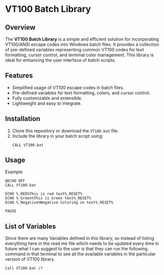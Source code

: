 # VT100 Batch Library

## Overview
The **VT100 Batch Library** is a simple and efficient solution for incorporating VT100/ANSI escape codes into Windows batch files. It provides a collection of pre-defined variables representing common VT100 codes for text formatting, cursor control, and terminal color management. This library is ideal for enhancing the user interface of batch scripts.

## Features
- Simplified usage of VT100 escape codes in batch files.
- Pre-defined variables for text formatting, colors, and cursor control.
- Fully customizable and extensible.
- Lightweight and easy to integrate.

## Installation
1. Clone this repository or download the `VT100.bat` file.
2. Include the library in your batch script using:
   ```batch
   CALL VT100.bat

## Usage
Example
```batch
@ECHO OFF
CALL VT100.bat

ECHO %_RED%This is red text%_RESET%
ECHO %_Green%This is Green text%_RESET%
ECHO %_Negative%Negative Coloring on text%_RESET%

PAUSE
```

## List of Variables

Since there are many Variables defined in this library, so instead of listing everything here in the read me file which needs to be updated every time in future what I can suggest to the user is that they can run the following command in that terminal to see all the available variables in the particular version of VT100 library.

```batch
Call VT100.bat /?
```

